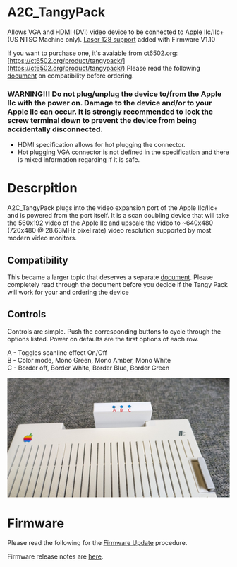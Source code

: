 # A2C_TangyPack
Allows VGA and HDMI (DVI) video device to be connected to Apple IIc/IIc+ (US NTSC Machine only).  [Laser 128 support](Laser128.md) added with Firmware V1.10

If you want to purchase one, it's avaiable from ct6502.org: [https://ct6502.org/product/tangypack/](https://ct6502.org/product/tangypack/)
Please read the following [document](Compatibility.md) on compatibility before ordering. 

### WARNING!!!  Do not plug/unplug the device to/from the Apple IIc with the power on.  Damage to the device and/or to your Apple IIc can occur.  It is strongly recommended to lock the screw terminal down to prevent the device from being accidentally disconnected. 

* HDMI specification allows for hot plugging the connector.  
* Hot plugging VGA connector is not defined in the specification and there is mixed information regarding if it is safe.


# Descrpition
A2C_TangyPack plugs into the video expansion port of the Apple IIc/IIc+ and is powered from the port itself.  It is a scan doubling device that will take the 560x192 video of the Apple IIc and upscale the video to ~640x480 (720x480 @ 28.63MHz pixel rate) video resolution supported by most modern video monitors. 

## Compatibility
This became a larger topic that deserves a separate [document](Compatibility.md).   Please completely read through the document before you decide if the Tangy Pack will work for your and ordering the device


## Controls
Controls are simple.  Push the corresponding buttons to cycle through the options listed. Power on defaults are the first options of each row.  
  
  A - Toggles scanline effect On/Off  
  B - Color mode, Mono Green, Mono Amber, Mono White  
  C - Border off, Border White, Border Blue, Border Green  
  
![Front_View](./Images/front_view_buttons.jpg)

# Firmware
Please read the following for the [Firmware Update](./Firmware/Firmware.md) procedure.

Firmware release notes are [here](./Firmware/Firmware_Releases.md). 
